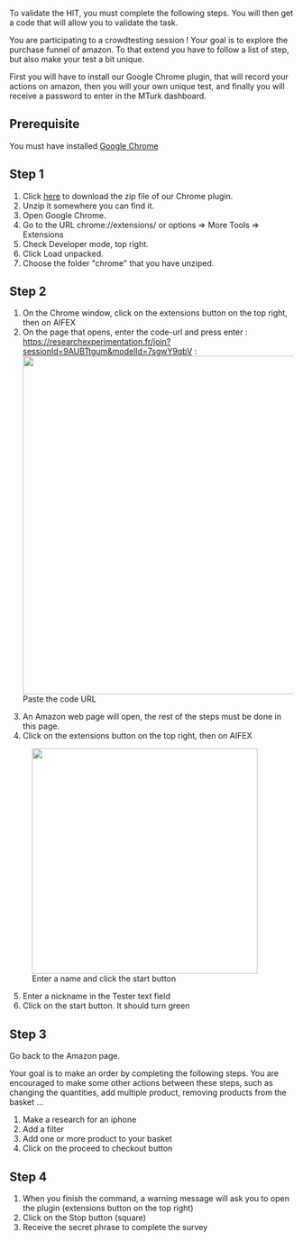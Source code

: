 

To validate the HIT, you must complete the following steps. You will then get a code that will allow you to validate the task.

You are participating to a crowdtesting session ! Your goal is to explore the purchase funnel of amazon. To that extend you have to follow a list of step, but also make your test a bit unique.

First you will have to install our Google Chrome plugin, that will record your actions on amazon, then you will your own unique test, and finally you will receive a password to enter in the MTurk dashboard.


<h2>Prerequisite</h2>
You must have installed <a href="https://www.google.com/chrome/fast-and-secure/">Google Chrome</a> 

<h2>Step 1</h2>

1. Click <a href="/static/chromeExtension.zip" download="chromeExtension">here</a> to download the zip file of our Chrome plugin.
2. Unzip it somewhere you can find it.
3. Open Google Chrome.
4. Go to the URL chrome://extensions/ or options => More Tools => Extensions 
5. Check Developer mode, top right.
6. Click Load unpacked.
7. Choose the folder "chrome" that you have unziped.

<h2>Step 2</h2>

1. On the Chrome window, click on the extensions button on the top right, then on AIFEX
2. On the page that opens, enter the code-url and press enter : https://researchexperimentation.fr/join?sessionId=9AUBTtgum&modelId=7sgwY9qbV
: 
<img src="/static/images/connect.png"
    width="600"
    />
    <figcaption>Paste the code URL</figcaption>
</figure>

3. An Amazon web page will open, the rest of the steps must be done in this page.
4. Click on the extensions button on the top right, then on AIFEX

<figure>
<img src="/static/images/record.png"
    width="400"
    />
    <figcaption>Enter a name and click the start button</figcaption>
</figure>

5. Enter a nickname in the Tester text field
6. Click on the start button. It should turn green
 
<h2>Step 3</h2>
Go back to the Amazon page.

Your goal is to make an order by completing the following steps. You are encouraged to make some other actions between these steps, such as changing the quantities, add multiple product, removing products from the basket ...
1. Make a research for an iphone
2. Add a filter
4. Add one or more product to your basket
5. Click on the proceed to checkout button

<h2>Step 4</h2>

1. When you finish the command, a warning message will ask you to open the plugin (extensions button on the top right)
2. Click on the Stop button (square)
3. Receive the secret phrase to complete the survey
